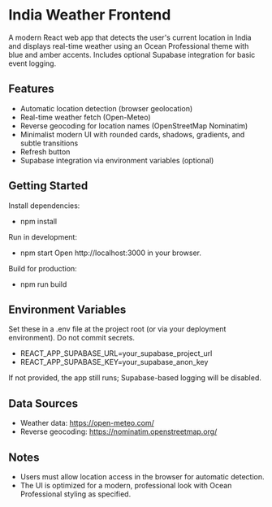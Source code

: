 # India Weather Frontend

A modern React web app that detects the user's current location in India and displays real-time weather using an Ocean Professional theme with blue and amber accents. Includes optional Supabase integration for basic event logging.

## Features

- Automatic location detection (browser geolocation)
- Real-time weather fetch (Open-Meteo)
- Reverse geocoding for location names (OpenStreetMap Nominatim)
- Minimalist modern UI with rounded cards, shadows, gradients, and subtle transitions
- Refresh button
- Supabase integration via environment variables (optional)

## Getting Started

Install dependencies:
- npm install

Run in development:
- npm start
Open http://localhost:3000 in your browser.

Build for production:
- npm run build

## Environment Variables

Set these in a .env file at the project root (or via your deployment environment). Do not commit secrets.

- REACT_APP_SUPABASE_URL=your_supabase_project_url
- REACT_APP_SUPABASE_KEY=your_supabase_anon_key

If not provided, the app still runs; Supabase-based logging will be disabled.

## Data Sources

- Weather data: https://open-meteo.com/
- Reverse geocoding: https://nominatim.openstreetmap.org/

## Notes

- Users must allow location access in the browser for automatic detection.
- The UI is optimized for a modern, professional look with Ocean Professional styling as specified.
